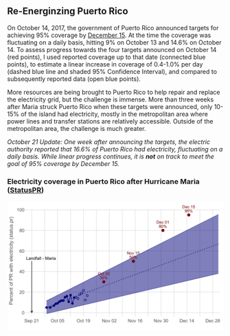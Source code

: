 ## Re-Energinzing Puerto Rico

On October 14, 2017, the government of Puerto Rico announced targets for achieving 95% coverage by 
[December 15](https://twitter.com/fortalezapr/status/919201514073321472). 
At the time the coverage was fluctuating on a daily basis, hitting 9% on October 13 and 14.6% on October 14. 
To assess progress towards the four targets announced on October 14 (red points), 
I used reported coverage up to that date (connected blue points), to estimate a linear increase in coverage of 0.4-1.0% per day 
(dashed blue line and shaded 95% Confidence Interval), and compared to subsequently reported data (open blue points).

More resources are being brought to Puerto Rico to help repair and replace the electricity grid, but the challenge is immense. 
More than three weeks after Maria struck Puerto Rico when these targets were announced, 
only 10-15% of the island had electricity, mostly in the metropolitan area where power lines and transfer stations 
are relatively accessible. Outside of the metropolitan area, the challenge is much greater.

*October 21 Update: One week after announcing the targets, the electric authority reported that 16.6% of Puerto Rico had electricity, fluctuating on a daily basis. While linear progress continues, it is **not** on track to meet the goal of 95% coverage by December 15.*

### Electricity coverage in Puerto Rico after Hurricane Maria ([StatusPR](http://status.pr/))
![PR electricity coverage](figs/Electricity.png)




